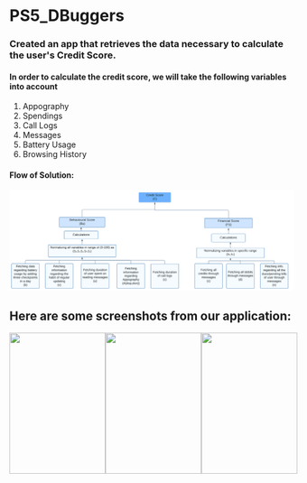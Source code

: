 # PS5_DBuggers

<h3>Created an app that retrieves the data necessary to calculate the user's Credit Score.</h3>

<h4>In order to calculate the credit score, we will take the following variables into account</h4>

<ol>
<li>Appography</li>
<li>Spendings</li>
<li>Call Logs</li>
<li>Messages</li>
<li>Battery Usage</li>
 <li>Browsing History</li>
</ol>

<h4>Flow of Solution:</h4>
<img src="Blank diagram (2).svg"/>

## Here are some screenshots from our application:

<div style="display:flex">
<img width="170px" height="250px" src="https://user-images.githubusercontent.com/80115963/202258938-c7d467f6-a519-41cf-9468-6e8df79b1ce9.png"/>
<img width="170px" height="250px" src="https://user-images.githubusercontent.com/80115963/202259126-9c725038-1268-4ef4-ba44-5c3ae8229a3a.png"/>
<img width="170px" height="250px" src="https://user-images.githubusercontent.com/80115963/202259152-0100b435-f201-4094-b54e-c3e9e891df07.png"/>
</div>
